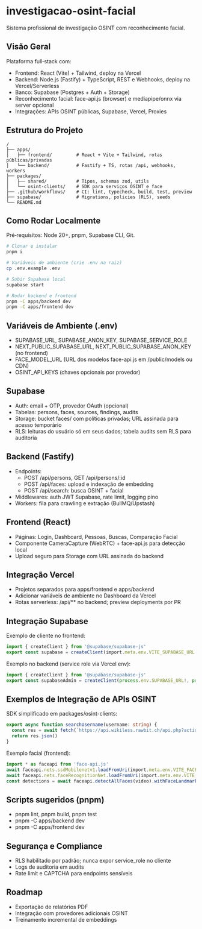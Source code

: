 # investigacao-osint-facial

Sistema profissional de investigação OSINT com reconhecimento facial.

## Visão Geral
Plataforma full‑stack com:
- Frontend: React (Vite) + Tailwind, deploy na Vercel
- Backend: Node.js (Fastify) + TypeScript, REST e Webhooks, deploy na Vercel/Serverless
- Banco: Supabase (Postgres + Auth + Storage)
- Reconhecimento facial: face-api.js (browser) e mediapipe/onnx via server opcional
- Integrações: APIs OSINT públicas, Supabase, Vercel, Proxies

## Estrutura do Projeto
```
/
├── apps/
│   ├── frontend/         # React + Vite + Tailwind, rotas públicas/privadas
│   └── backend/          # Fastify + TS, rotas /api, webhooks, workers
├── packages/
│   ├── shared/           # Tipos, schemas zod, utils
│   └── osint-clients/    # SDK para serviços OSINT e face
├── .github/workflows/    # CI: lint, typecheck, build, test, preview
├── supabase/             # Migrations, policies (RLS), seeds
└── README.md
```

## Como Rodar Localmente
Pré‑requisitos: Node 20+, pnpm, Supabase CLI, Git.

```bash
# Clonar e instalar
pnpm i

# Variáveis de ambiente (crie .env na raiz)
cp .env.example .env

# Subir Supabase local
supabase start

# Rodar backend e frontend
pnpm -C apps/backend dev
pnpm -C apps/frontend dev
```

## Variáveis de Ambiente (.env)
- SUPABASE_URL, SUPABASE_ANON_KEY, SUPABASE_SERVICE_ROLE
- NEXT_PUBLIC_SUPABASE_URL, NEXT_PUBLIC_SUPABASE_ANON_KEY (no frontend)
- FACE_MODEL_URL (URL dos modelos face-api.js em /public/models ou CDN)
- OSINT_API_KEYS (chaves opcionais por provedor)

## Supabase
- Auth: email + OTP, provedor OAuth (opcional)
- Tabelas: persons, faces, sources, findings, audits
- Storage: bucket faces/ com políticas privadas; URL assinada para acesso temporário
- RLS: leituras do usuário só em seus dados; tabela audits sem RLS para auditoria

## Backend (Fastify)
- Endpoints:
  - POST /api/persons, GET /api/persons/:id
  - POST /api/faces: upload e indexação de embedding
  - POST /api/search: busca OSINT + facial
- Middlewares: auth JWT Supabase, rate limit, logging pino
- Workers: fila para crawling e extração (BullMQ/Upstash)

## Frontend (React)
- Páginas: Login, Dashboard, Pessoas, Buscas, Comparação Facial
- Componente CameraCapture (WebRTC) + face-api.js para detecção local
- Upload seguro para Storage com URL assinada do backend

## Integração Vercel
- Projetos separados para apps/frontend e apps/backend
- Adicionar variáveis de ambiente no Dashboard da Vercel
- Rotas serverless: /api/** no backend; preview deployments por PR

## Integração Supabase
Exemplo de cliente no frontend:
```ts
import { createClient } from '@supabase/supabase-js'
export const supabase = createClient(import.meta.env.VITE_SUPABASE_URL!, import.meta.env.VITE_SUPABASE_ANON_KEY!)
```
Exemplo no backend (service role via Vercel env):
```ts
import { createClient } from '@supabase/supabase-js'
export const supabaseAdmin = createClient(process.env.SUPABASE_URL!, process.env.SUPABASE_SERVICE_ROLE!)
```

## Exemplos de Integração de APIs OSINT
SDK simplificado em packages/osint-clients:
```ts
export async function searchUsername(username: string) {
  const res = await fetch(`https://api.wikiless.rawbit.ch/api.php?action=query&list=search&srsearch=${encodeURIComponent(username)}`)
  return res.json()
}
```
Exemplo facial (frontend):
```ts
import * as faceapi from 'face-api.js'
await faceapi.nets.ssdMobilenetv1.loadFromUri(import.meta.env.VITE_FACE_MODEL_URL)
await faceapi.nets.faceRecognitionNet.loadFromUri(import.meta.env.VITE_FACE_MODEL_URL)
const detections = await faceapi.detectAllFaces(video).withFaceLandmarks().withFaceDescriptors()
```

## Scripts sugeridos (pnpm)
- pnpm lint, pnpm build, pnpm test
- pnpm -C apps/backend dev
- pnpm -C apps/frontend dev

## Segurança e Compliance
- RLS habilitado por padrão; nunca expor service_role no cliente
- Logs de auditoria em audits
- Rate limit e CAPTCHA para endpoints sensíveis

## Roadmap
- Exportação de relatórios PDF
- Integração com provedores adicionais OSINT
- Treinamento incremental de embeddings
```
